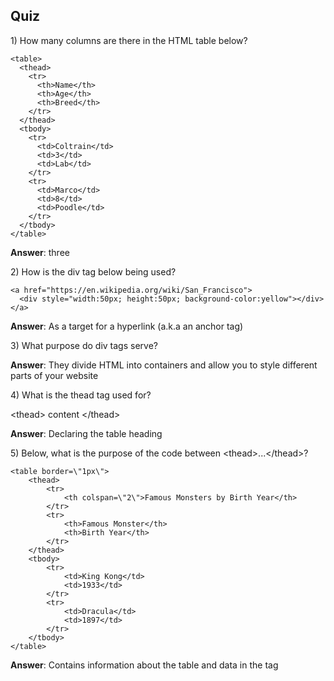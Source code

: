 ## Quiz

1\) How many columns are there in the HTML table below?

```
<table>
  <thead>
    <tr>
      <th>Name</th>
      <th>Age</th>
      <th>Breed</th>
    </tr>
  </thead>
  <tbody>
    <tr>
      <td>Coltrain</td>
      <td>3</td>
      <td>Lab</td>
    </tr>
    <tr>
      <td>Marco</td>
      <td>8</td>
      <td>Poodle</td>
    </tr>
  </tbody>
</table>
```

**Answer**: three

2\) How is the div tag below being used?

```
<a href="https://en.wikipedia.org/wiki/San_Francisco">
  <div style="width:50px; height:50px; background-color:yellow"></div>
</a>
```

**Answer**: As a target for a hyperlink \(a.k.a an anchor tag\)

3\) What purpose do div tags serve?

**Answer**: They divide HTML into containers and allow you to style different parts of your website

4\) What is the thead tag used for?

&lt;thead&gt; content &lt;\/thead&gt;

**Answer**: Declaring the table heading

5\) Below, what is the purpose of the code between &lt;thead&gt;...&lt;\/thead&gt;?

```
<table border=\"1px\">
    <thead>
        <tr>
            <th colspan=\"2\">Famous Monsters by Birth Year</th>
        </tr>
        <tr>
            <th>Famous Monster</th>
            <th>Birth Year</th>
        </tr>
    </thead>
    <tbody>
        <tr>
            <td>King Kong</td>
            <td>1933</td>
        </tr>
        <tr>
            <td>Dracula</td>
            <td>1897</td>
        </tr>
    </tbody>
</table>
```

**Answer**: Contains information about the table and data in the tag





